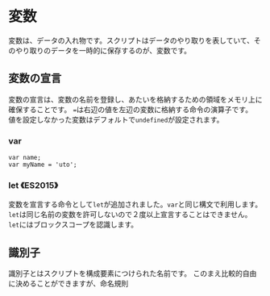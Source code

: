 # 変数

変数は、データの入れ物です。スクリプトはデータのやり取りを表していて、そのやり取りのデータを一時的に保存するのが、変数です。


## 変数の宣言

変数の宣言は、変数の名前を登録し、あたいを格納するための領域をメモリ上に確保することです。
`=`は右辺の値を左辺の変数に格納する命令の演算子です。  
値を設定しなかった変数はデフォルトで`undefined`が設定されます。

### var

```
var name;
var myName = 'uto';
```

### let 《ES2015》
変数を宣言する命令として`let`が追加されました。`var`と同じ構文で利用します。
`let`は同じ名前の変数を許可しないので２度以上宣言することはできません。
`let`にはブロックスコープを認識します。

## 識別子
識別子とはスクリプトを構成要素につけられた名前です。
このまえ比較的自由に決めることができますが、命名規則

